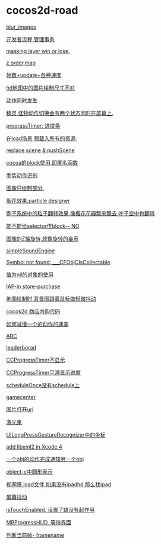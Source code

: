 cocos2d-road
============
[blur_images]()

[开发者流程,管理事务]()

[masking layer win or lose.]()

[z order,map]()

[帧数+update+各种速度]()

[hd地图中的图片绘制尺寸不对]()

[动作同时发生]()

[精灵,怪物动作切换会有两个状态同时在屏幕上.]()

[prograssTimer: 进度条]()

[在load场景,预载入所有的资源.]()

[replace scene & pushScene]()

[cocoa的block使用,即匿名函数]()

[手势动作识别]()

[图像只绘制部分,]()

[烟花效果,particle designer]()

[例子系统中的粒子翻转效果,像樱花花瓣飘来飘去,叶子空中也翻转]()

[能不能给selector传block-- NO]()

[图像的Z轴旋转,就像旋转的金币]()

[simpleSoundEngine]()

[Symbol not found: ___CFObjCIsCollectable ]()

[值为nil的对象的使用]()

[IAP-in store-purchase]()

[地图绘制时,背景图跟着鼠标做轻微抖动]()

[cocos2d 商店内购代码]()

[如何减慢一个的动作的速率]()

[ARC]()

[leaderborad]()

[CCProgressTimer不显示]()

[CCProgressTimer平滑显示进度]()

[scheduleOnce没有schedule上]()

[gamecenter]()

[图片打开url]()

[激光束]()

[UILongPressGestureRecognizer中的坐标]()

[add libxml2 in Xcode 4]()

[一个obj的动作完成通知另一个obj]()

[object-c中圆形表示]()

[视网膜,load文件,如果没有ipadhd,那么找ipad]()

[屏幕抖动]()

[isTouchEnabled, 设置了缺没有起作用]()

[MBProgressHUD, 等待界面]()

[判断当前帧- framename]()

